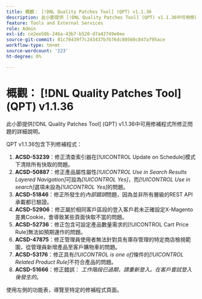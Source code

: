 ```yaml
---
title: 概觀： [!DNL Quality Patches Tool] (QPT) v1.1.36
description: 此小節提供 [!DNL Quality Patches Tool] (QPT) v1.1.36中可用修補程式所修正問題的詳細說明。
feature: Tools and External Services
role: Admin
exl-id: ce2ee50b-246a-43b7-b520-d7a42749e0ee
source-git-commit: 81c78439f7c243437b7b76dc80560c847af95ace
workflow-type: tm+mt
source-wordcount: '223'
ht-degree: 0%

---
```


# 概觀： [!DNL Quality Patches Tool] (QPT) v1.1.36

此小節提供[!DNL Quality Patches Tool] (QPT) v1.1.36中可用修補程式所修正問題的詳細說明。

QPT v1.1.36包含下列修補程式：

1. **ACSD-53239**：修正清查索引器在[!UICONTROL Update on Schedule]模式下清除所有快取的問題。
1. **ACSD-50887**：修正產品屬性屬性&#x200B;*[!UICONTROL Use in Search Results Layered Navigation]*&#x200B;可設為&#x200B;*[!UICONTROL Yes]*，而&#x200B;*[!UICONTROL Use in search]*&#x200B;選項未設為&#x200B;*[!UICONTROL Yes]*&#x200B;的問題。
1. **ACSD-51846**：修正所發生的&#x200B;*內部錯誤*&#x200B;問題，因為並非所有層級的REST API承載都已驗證。
1. **ACSD-52906**：修正屬於相同客戶區段的登入客戶若未正確設定X-Magento差異Cookie，會導致某些頁面快取不當的問題。
1. **ACSD-52736**：修正包含可設定產品數量需求的[!UICONTROL Cart Price Rule]無法如預期運作的問題。
1. **ACSD-47875**：修正管理員使用者無法針對具有庫存管理的特定商店檢視範圍，從管理員新增產品至客戶購物車的問題。
1. **ACSD-53176**：修正具有&#x200B;*[!UICONTROL is one of]*&#x200B;條件的&#x200B;*[!UICONTROL Related Product Rule]*&#x200B;不符合產品的問題。
1. **ACSD-51666**：修正錯誤： *工作階段已過期，請重新登入。在客戶嘗試登入後發生的*。

使用左側的功能表，導覽至特定的修補程式頁面。
